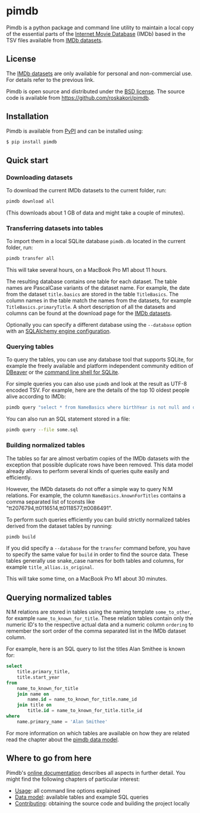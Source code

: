 # pimdb

Pimdb is a python package and command line utility to maintain a local copy of
the essential parts of the
[Internet Movie Database](https://imdb.com) (IMDb) based in the TSV files
available from [IMDb datasets](https://www.imdb.com/interfaces/).

## License

The [IMDb datasets](https://www.imdb.com/interfaces/) are only available for
personal and non-commercial use. For details refer to the previous link.

Pimdb is open source and distributed under the
[BSD license](https://opensource.org/licenses/BSD-3-Clause). The source
code is available from https://github.com/roskakori/pimdb.

## Installation

Pimdb is available from [PyPI](https://pypi.org/project/pimdb/) and can be
installed using:

```bash
$ pip install pimdb
```

## Quick start

### Downloading datasets

To download the current IMDb datasets to the current folder, run:

```bash
pimdb download all
```

(This downloads about 1 GB of data and might take a couple of minutes).

### Transferring datasets into tables

To import them in a local SQLite database `pimdb.db` located in the current
folder, run:

```bash
pimdb transfer all
```

This will take several hours, on a MacBook Pro M1 about 11 hours.

The resulting database contains one table for each dataset. The table names
are PascalCase variants of the dataset name. For example, the date from the
dataset `title.basics` are stored in the table `TitleBasics`. The column names
in the table match the names from the datasets, for example
`TitleBasics.primaryTitle`. A short description of all the datasets and
columns can be found at the download page for the
[IMDb datasets](https://www.imdb.com/interfaces/).

Optionally you can specify a different database using the `--database` option
with an
[SQLAlchemy engine configuration](https://docs.sqlalchemy.org/en/13/core/engines.html).

### Querying tables

To query the tables, you can use any database tool that supports SQLite, for
example the freely available and platform independent community edition of
[DBeaver](https://dbeaver.io/) or the
[command line shell for SQLite](https://sqlite.org/cli.html).

For simple queries you can also use `pimdb` and look at the result as
UTF-8 encoded TSV. For example, here are the details of the top 10 oldest
people alive according to IMDb:

```bash
pimdb query "select * from NameBasics where birthYear is not null and deathYear is null order by birthYear limit 10" >oldest_people_alive.tsv
```

You can also run an SQL statement stored in a file:

```bash
pimdb query --file some.sql
```

### Building normalized tables

The tables so far are almost verbatim copies of the IMDb datasets with the
exception that possible duplicate rows have been removed. This data model
already allows to perform several kinds of queries quite easily and
efficiently.

However, the IMDb datasets do not offer a simple way to query N:M relations.
For example, the column `NameBasics.knownForTitles` contains a comma separated
list of tconsts like "tt2076794,tt0116514,tt0118577,tt0086491".

To perform such queries efficiently you can build strictly normalized tables
derived from the dataset tables by running:

```bash
pimdb build
```

If you did specify a `--database` for the `transfer` command before, you have to
specify the same value for `build` in order to find the source data. These tables
generally use snake_case names for both tables and columns, for example
`title_allias.is_original`.

This will take some time, on a MacBook Pro M1 about 30 minutes.

## Querying normalized tables

N:M relations are stored in tables using the naming template `some_to_other`,
for example `name_to_known_for_title`. These relation tables contain only the
numeric ID's to the respective actual data and a numeric column `ordering` to
remember the sort order of the comma separated list in the IMDb dataset column.

For example, here is an SQL query to list the titles Alan Smithee is known
for:

```sql
select
    title.primary_title,
    title.start_year
from
    name_to_known_for_title
    join name on
        name.id = name_to_known_for_title.name_id
    join title on
        title.id = name_to_known_for_title.title_id
where
    name.primary_name = 'Alan Smithee'
```

For more information on which tables are available on how they are related
read the chapter about the
[pimdb data model](https://pimdb.readthedocs.io/en/latest/datamodel.html).

## Where to go from here

Pimdb's [online documentation](https://pimdb.readthedocs.io/) describes all
aspects in further detail. You might find the following chapters of particular
interest:

- [Usage](https://pimdb.readthedocs.io/en/latest/usage.html): all command line
  options explained
- [Data model](https://pimdb.readthedocs.io/en/latest/datamodel.html):
  available tables and example SQL queries
- [Contributing](https://pimdb.readthedocs.io/en/latest/contributing.html):
  obtaining the source code and building the project locally
